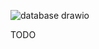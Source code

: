 ![database drawio](https://github.com/IvanSmeyukha/DDProject/assets/87076117/bcaf14be-498f-4ee6-b635-6f99c0d2f9e2)

TODO
